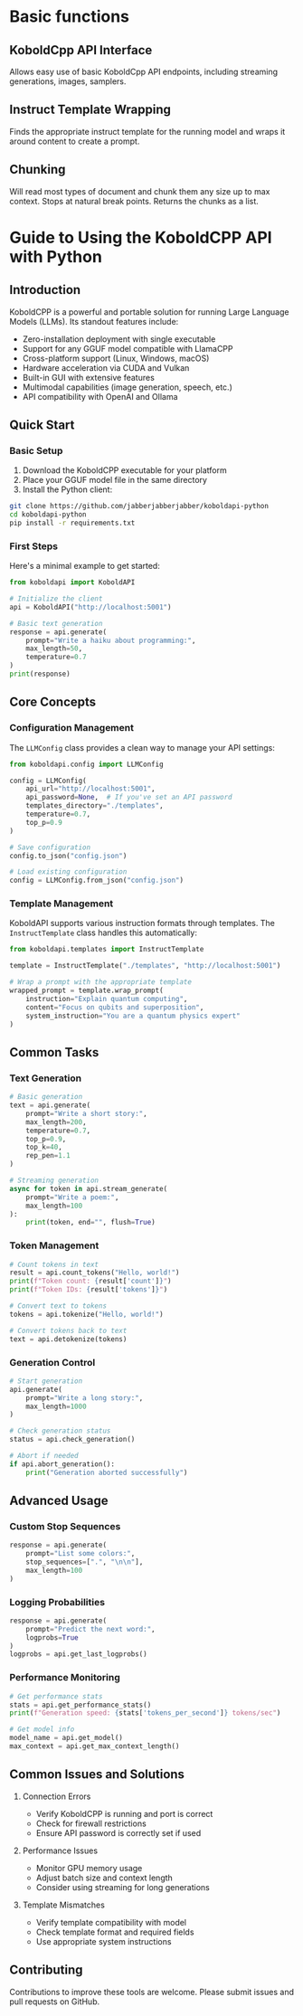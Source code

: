# Basic functions

## KoboldCpp API Interface

Allows easy use of basic KoboldCpp API endpoints, including streaming generations, images, samplers.

## Instruct Template Wrapping

Finds the appropriate instruct template for the running model and wraps it around content to create a prompt.
 
## Chunking

Will read most types of document and chunk them any size up to max context. Stops at natural break points. Returns the chunks as a list.

# Guide to Using the KoboldCPP API with Python

## Introduction

KoboldCPP is a powerful and portable solution for running Large Language Models (LLMs). Its standout features include:

- Zero-installation deployment with single executable
- Support for any GGUF model compatible with LlamaCPP
- Cross-platform support (Linux, Windows, macOS)
- Hardware acceleration via CUDA and Vulkan
- Built-in GUI with extensive features
- Multimodal capabilities (image generation, speech, etc.)
- API compatibility with OpenAI and Ollama

## Quick Start

### Basic Setup

1. Download the KoboldCPP executable for your platform
2. Place your GGUF model file in the same directory
3. Install the Python client:

```bash
git clone https://github.com/jabberjabberjabber/koboldapi-python
cd koboldapi-python
pip install -r requirements.txt
```

### First Steps

Here's a minimal example to get started:

```python
from koboldapi import KoboldAPI

# Initialize the client
api = KoboldAPI("http://localhost:5001")

# Basic text generation
response = api.generate(
    prompt="Write a haiku about programming:",
    max_length=50,
    temperature=0.7
)
print(response)
```

## Core Concepts

### Configuration Management

The `LLMConfig` class provides a clean way to manage your API settings:

```python
from koboldapi.config import LLMConfig

config = LLMConfig(
    api_url="http://localhost:5001",
    api_password=None,  # If you've set an API password
    templates_directory="./templates",
    temperature=0.7,
    top_p=0.9
)

# Save configuration
config.to_json("config.json")

# Load existing configuration
config = LLMConfig.from_json("config.json")
```

### Template Management

KoboldAPI supports various instruction formats through templates. The `InstructTemplate` class handles this automatically:

```python
from koboldapi.templates import InstructTemplate

template = InstructTemplate("./templates", "http://localhost:5001")

# Wrap a prompt with the appropriate template
wrapped_prompt = template.wrap_prompt(
    instruction="Explain quantum computing",
    content="Focus on qubits and superposition",
    system_instruction="You are a quantum physics expert"
)
```

## Common Tasks

### Text Generation

```python
# Basic generation
text = api.generate(
    prompt="Write a short story:",
    max_length=200,
    temperature=0.7,
    top_p=0.9,
    top_k=40,
    rep_pen=1.1
)

# Streaming generation
async for token in api.stream_generate(
    prompt="Write a poem:",
    max_length=100
):
    print(token, end="", flush=True)
```

### Token Management

```python
# Count tokens in text
result = api.count_tokens("Hello, world!")
print(f"Token count: {result['count']}")
print(f"Token IDs: {result['tokens']}")

# Convert text to tokens
tokens = api.tokenize("Hello, world!")

# Convert tokens back to text
text = api.detokenize(tokens)
```

### Generation Control

```python
# Start generation
api.generate(
    prompt="Write a long story:",
    max_length=1000
)

# Check generation status
status = api.check_generation()

# Abort if needed
if api.abort_generation():
    print("Generation aborted successfully")
```

## Advanced Usage

### Custom Stop Sequences

```python
response = api.generate(
    prompt="List some colors:",
    stop_sequences=[".", "\n\n"],
    max_length=100
)
```

### Logging Probabilities

```python
response = api.generate(
    prompt="Predict the next word:",
    logprobs=True
)
logprobs = api.get_last_logprobs()
```

### Performance Monitoring

```python
# Get performance stats
stats = api.get_performance_stats()
print(f"Generation speed: {stats['tokens_per_second']} tokens/sec")

# Get model info
model_name = api.get_model()
max_context = api.get_max_context_length()
```


## Common Issues and Solutions

1. Connection Errors
   - Verify KoboldCPP is running and port is correct
   - Check for firewall restrictions
   - Ensure API password is correctly set if used

2. Performance Issues
   - Monitor GPU memory usage
   - Adjust batch size and context length
   - Consider using streaming for long generations

3. Template Mismatches
   - Verify template compatibility with model
   - Check template format and required fields
   - Use appropriate system instructions


## Contributing

Contributions to improve these tools are welcome. Please submit issues and pull requests on GitHub.

  